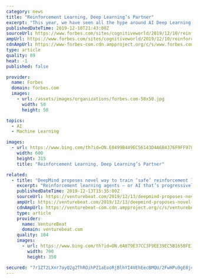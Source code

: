 ```yaml
---
category: news
title: "Reinforcement Learning, Deep Learning’s Partner"
excerpt: "This year, we have seen all the hype around AI Deep Learning. With recent innovations, deep learning demonstrated its usefulness in performing tasks such as image recognition, voice recognition, price forecasting, across many industries. It’s easy to overestimate deep learning’s capabilities and pretend it’s the magic bullet that will ..."
publishedDateTime: 2019-12-10T21:43:00Z
sourceUrl: https://www.forbes.com/sites/cognitiveworld/2019/12/10/reinforcement-learning-deep-learnings-partner/
ampUrl: https://www.forbes.com/sites/cognitiveworld/2019/12/10/reinforcement-learning-deep-learnings-partner/amp/
cdnAmpUrl: https://www-forbes-com.cdn.ampproject.org/c/s/www.forbes.com/sites/cognitiveworld/2019/12/10/reinforcement-learning-deep-learnings-partner/amp/
type: article
quality: 89
heat: -1
published: false

provider:
  name: Forbes
  domain: forbes.com
  images:
    - url: /assets/images/organizations/forbes.com-50x50.jpg
      width: 50
      height: 50

topics:
  - AI
  - Machine Learning

images:
  - url: https://www.bing.com/th?id=ON.E0499B449EC56143D4A6B4376F9FF978
    width: 600
    height: 315
    title: "Reinforcement Learning, Deep Learning’s Partner"

related:
  - title: "DeepMind proposes novel way to train ‘safe’ reinforcement learning AI"
    excerpt: "Reinforcement learning agents — or AI that’s progressively spurred toward goals via rewards (or punishments) — form the foundation of self-driving cars, dexterous robots, and drug discovery systems. But because they’re predisposed to explore unfamiliar states, they’re susceptible to what’s called the safe exploration problem ..."
    publishedDateTime: 2019-12-13T15:35:00Z
    sourceUrl: https://venturebeat.com/2019/12/13/deepmind-proposes-novel-way-to-train-safe-reinforcement-learning-ai/
    ampUrl: https://venturebeat.com/2019/12/13/deepmind-proposes-novel-way-to-train-safe-reinforcement-learning-ai/amp/
    cdnAmpUrl: https://venturebeat-com.cdn.ampproject.org/c/s/venturebeat.com/2019/12/13/deepmind-proposes-novel-way-to-train-safe-reinforcement-learning-ai/amp/
    type: article
    provider:
      name: VentureBeat
      domain: venturebeat.com
    quality: 104
    images:
      - url: https://www.bing.com/th?id=ON.6A079E37CC3F9EE39EC5B1658FE7FAAC
        width: 700
        height: 350

secured: "7r1ZT2LXnr7ayQ2g2ThROihPZ1aEooRjBlhYI4VEhEecBMQU/2FwHPu9gE8jcZzoSreqnvNbEh//DwyVpTKLwz2kdKA/JG2vGNYrt3ChiyjwYegAHgCOdqM+GSdVxE/nF7AjyUb/Rp/DKhwZ/8cQICkW7ZeBHkI4eQCGQZBmNRaCiJ7XlPbo8+HYEiGXplkQifCDpu2xp/uWTX3uPKfP1ix/37W7mA2+LuE7IZMIsGUbkR9P2LPG3emulaWDNkkjHNGSbOPEIT1FSVfBw1G10Q==;TGqdEp69PTyJWXiB3SnigA=="
---
```


